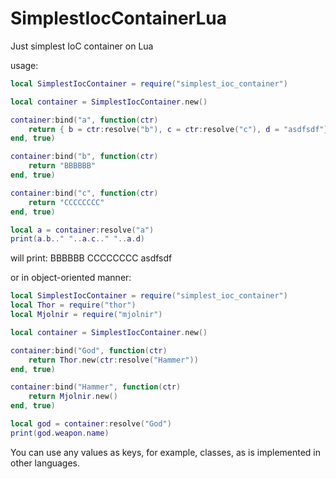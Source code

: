 # SimplestIocContainerLua
Just simplest IoC container on Lua

usage:
```lua
local SimplestIocContainer = require("simplest_ioc_container")

local container = SimplestIocContainer.new()

container:bind("a", function(ctr)
    return { b = ctr:resolve("b"), c = ctr:resolve("c"), d = "asdfsdf"}
end, true)

container:bind("b", function(ctr)
    return "BBBBBB"
end, true)

container:bind("c", function(ctr)
    return "CCCCCCCC"
end, true)

local a = container:resolve("a")
print(a.b.." "..a.c.." "..a.d)
```
will print:
BBBBBB CCCCCCCC asdfsdf

or in object-oriented manner:

```lua
local SimplestIocContainer = require("simplest_ioc_container")
local Thor = require("thor")
local Mjolnir = require("mjolnir")

local container = SimplestIocContainer.new()

container:bind("God", function(ctr)
    return Thor.new(ctr:resolve("Hammer"))
end, true)

container:bind("Hammer", function(ctr)
    return Mjolnir.new()
end, true)

local god = container:resolve("God")
print(god.weapon.name)
```
You can use any values as keys, for example, classes, as is implemented in other languages.
